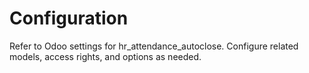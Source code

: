 # Configuration

Refer to Odoo settings for hr_attendance_autoclose. Configure related models, access rights, and options as needed.
